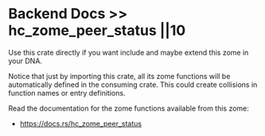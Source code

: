 # Backend Docs >> hc_zome_peer_status ||10

Use this crate directly if you want include and maybe extend this zome in your DNA.

Notice that just by importing this crate, all its zome functions will be automatically defined in the consuming crate. This could create collisions in function names or entry definitions.

Read the documentation for the zome functions available from this zome:

- https://docs.rs/hc_zome_peer_status